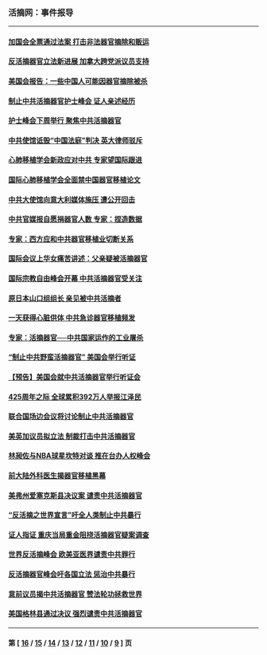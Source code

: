### 活摘网：事件报导
---
#### [加国会全票通过法案 打击非法器官摘除和贩运](../../pages/nf5877/n13884924.md?12300430) 
#### [反活摘器官立法新进展 加拿大跨党派议员支持](../../pages/nf5877/n13876061.md?12300430) 
#### [美国会报告：一些中国人可能因器官摘除被杀](../../pages/nf5877/n13867964.md?12300430) 
#### [制止中共活摘器官护士峰会 证人亲述经历](../../pages/nf5877/n13859007.md?12300430) 
#### [护士峰会下周举行 聚焦中共活摘器官](../../pages/nf5877/n13855418.md?12300430) 
#### [中共使馆诋毁“中国法庭”判决 英大律师驳斥](../../pages/nf5877/n13833945.md?12300430) 
#### [心肺移植学会新政应对中共 专家望国际跟进](../../pages/nf5877/n13829043.md?12300430) 
#### [国际心肺移植学会全面禁中国器官移植论文](../../pages/nf5877/n13827785.md?12300430) 
#### [中共大使馆向意大利媒体施压 遭公开回击](../../pages/nf5877/n13826038.md?12300430) 
#### [中共官媒报自愿捐器官人数 专家：捏造数据](../../pages/nf5877/n13814130.md?12300430) 
#### [专家：西方应和中共器官移植业切断关系](../../pages/nf5877/n13772828.md?12300430) 
#### [国际会议上华女痛苦讲述：父亲疑被活摘器官](../../pages/nf5877/n13771583.md?12300430) 
#### [国际宗教自由峰会开幕 中共活摘器官受关注](../../pages/nf5877/n13769995.md?12300430) 
#### [原日本山口组组长 亲见被中共活摘者](../../pages/nf5877/n13767360.md?12300430) 
#### [一天获得心脏供体 中共急诊器官移植频发](../../pages/nf5877/n13764689.md?12300430) 
#### [专家：活摘器官──中共国家运作的工业屠杀](../../pages/nf5877/n13761178.md?12300430) 
#### [“制止中共野蛮活摘器官” 美国会举行听证](../../pages/nf5877/n13735831.md?12300430) 
#### [【预告】美国会就中共活摘器官举行听证会](../../pages/nf5877/n13732843.md?12300430) 
#### [425周年之际 全球累积392万人举报江泽民](../../pages/nf5877/n13719232.md?12300430) 
#### [联合国场边会议将讨论制止中共活摘器官](../../pages/nf5877/n13656361.md?12300430) 
#### [美英加议员拟立法 制裁打击中共活摘器官](../../pages/nf5877/n13430251.md?12300430) 
#### [林昶佐与NBA球星坎特对谈 推在台办人权峰会](../../pages/nf5877/n13414467.md?12300430) 
#### [前大陆外科医生揭器官移植黑幕](../../pages/nf5877/n13401416.md?12300430) 
#### [美弗州爱塞克斯县决议案 谴责中共活摘器官](../../pages/nf5877/n13320919.md?12300430) 
#### [“反活摘之世界宣言”吁全人类制止中共暴行](../../pages/nf5877/n13259730.md?12300430) 
#### [证人指证 重庆当局重金阻挠活摘器官疑案调查](../../pages/nf5877/n13259127.md?12300430) 
#### [世界反活摘峰会 欧美亚医界谴责中共罪行](../../pages/nf5877/n13253550.md?12300430) 
#### [反活摘器官峰会吁各国立法 惩治中共暴行](../../pages/nf5877/n13245052.md?12300430) 
#### [意前议员揭中共活摘器官 赞法轮功拯救世界](../../pages/nf5877/n13203445.md?12300430) 
#### [美国格林县通过决议 强烈谴责中共活摘器官](../../pages/nf5877/n13119367.md?12300430) 

---
#### 第 [ [16](./16.md?12300430) / [15](./15.md?12300430) / [14](./14.md?12300430) / [13](./13.md?12300430) / [12](./12.md?12300430) / [11](./11.md?12300430) / [10](./10.md?12300430) / [9](./9.md?12300430) ] 页
